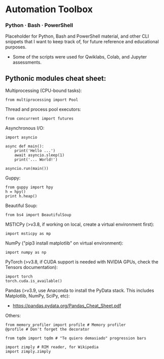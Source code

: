 # Automation Toolbox
### Python · Bash · PowerShell

Placeholder for Python, Bash and PowerShell material, and other CLI snippets that I want to keep track of, for future reference and educational purposes.

 * Some of the scripts were used for Qwiklabs, Colab, and Jupyter assessments.

## Pythonic modules cheat sheet:
Multiprocessing (CPU-bound tasks):

```
from multiprocessing import Pool
```

Thread and process pool executors:

```
from concurrent import futures
```

Asynchronous I/O:

```
import asyncio

async def main():
    print('Hello ...')
    await asyncio.sleep(1)
    print('... World!')

asyncio.run(main())
```

Guppy:

```
from guppy import hpy
h = hpy()
print h.heap()
```

Beautiful Soup:

```
from bs4 import BeautifulSoup
```

MSTICPy (>v3.8, if working on local, create a virtual environment first):

```
import msticpy as mp
```

NumPy ("pip3 install matplotlib" on virtual environment):

```
import numpy as np
```

PyTorch (>v3.8, if CUDA support is needed with NVIDIA GPUs, check the Tensors documentation):

```
import torch
torch.cuda.is_available()
```

Pandas (>v3.9, use Anaconda to install the PyData stack. This includes Matplotlib, NumPy, SciPy, etc):
 * https://pandas.pydata.org/Pandas_Cheat_Sheet.pdf

Others:

```
from memory_profiler import profile # Memory profiler
@profile # Don't forget the decorator

from tqdm import tqdm # "Te quiero demasiado" progression bars

import zimply # RIM reader, for Wikipedia
import zimply.zimply

```
